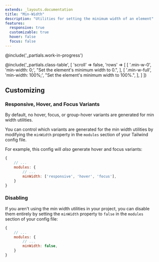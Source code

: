 ```yaml
---
extends: _layouts.documentation
title: "Min-Width"
description: "Utilities for setting the minimum width of an element"
features:
  responsive: true
  customizable: true
  hover: false
  focus: false
---
```


@include('_partials.work-in-progress')

@include('_partials.class-table', [
  'scroll' => false,
  'rows' => [
    [
      '.min-w-0',
      'min-width: 0;',
      "Set the element's minimum width to 0.",
    ],
    [
      '.min-w-full',
      'min-width: 100%;',
      "Set the element's minimum width to 100%.",
    ],
  ]
])

## Customizing

### Responsive, Hover, and Focus Variants

By default, no hover, focus, or group-hover variants are generated for min width utilities.

You can control which variants are generated for the min width utilities by modifying the `minWidth` property in the `modules` section of your Tailwind config file.

For example, this config will _also_ generate hover and focus variants:

```js
{
    // ...
    modules: { 
        // ...
        minWidth: ['responsive', 'hover', 'focus'],
    }
}
```

### Disabling

If you aren't using the min width utilities in your project, you can disable them entirely by setting the `minWidth` property to `false` in the `modules` section of your config file:

```js
{
    // ...
    modules: {
        // ...
        minWidth: false,
    }
}
```

